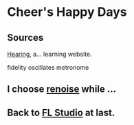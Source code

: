 # Cheer's Happy Days


## Sources

[Hearing](https://courses.lumenlearning.com/physics/chapter/17-6-hearing/), a... learning website.

fidelity
oscillates
metronome

## I choose [renoise](https://www.renoise.com/) while ...

## Back to [FL Studio](#) at last.
